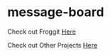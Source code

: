 # message-board

Check out Froggit [Here](https://message-board.cytochromep450.repl.co)

Check out Other Projects [Here](https://www.ronald-luo.com/100-websites/)
